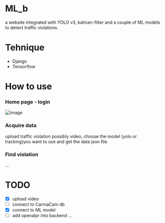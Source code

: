 # ML_b
a website integrated with YOLO v3, kalman-filter and a couple of ML models to detect traffic violations.

# Tehnique
- Django
- Tensorflow

# How to use
### Home page - login
![image](https://github.com/striderlzl/ML_b/tree/master/img/homepage.png)

### Acquire data
upload traffic violation possibly video, choose the model (yolo or tracking)you want to use and get the data json file.
### Find violation
...

# TODO
- [x] upload video
- [ ] connect to CarmaCam db
- [x] connect to ML model
- [ ] add openalpr into backend
...
